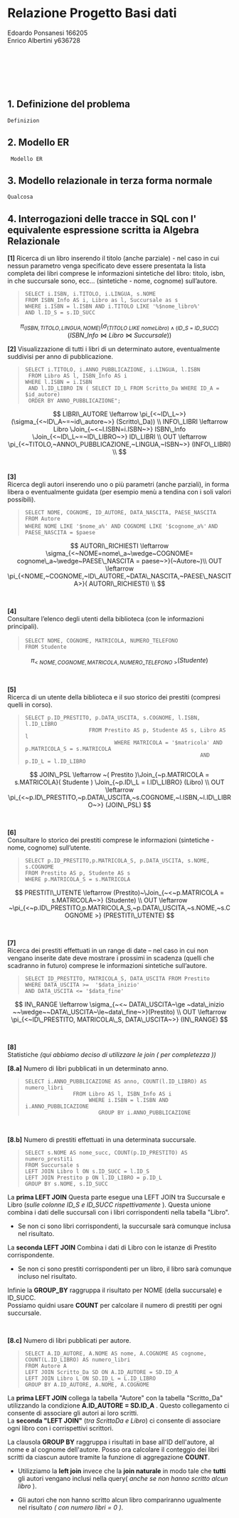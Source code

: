 

# Relazione Progetto Basi dati

Edoardo Ponsanesi 166205  
Enrico Albertini y636728


<!-- /code_chunk_output -->


&nbsp;   

&nbsp;   

&nbsp;   






## 1. Definizione del problema

    Definizion


## 2. Modello ER
     
     Modello ER


## 3. Modello relazionale in terza forma normale 

    Qualcosa

## 4. Interrogazioni delle tracce in SQL con l' equivalente espressione scritta ia Algebra Relazionale 
 

__[1]__ 
Ricerca di un libro inserendo il titolo (anche parziale) - nel caso in cui nessun parametro venga specificato deve essere presentata la lista completa dei libri comprese le informazioni sintetiche del libro: titolo, isbn, in che succursale sono, ecc... (sintetiche - nome, cognome) sull’autore.

> `SELECT i.ISBN, i.TITOLO, i.LINGUA, s.NOME`  
`FROM ISBN_Info AS i, Libro as l, Succursale as s`  
`WHERE i.ISBN = l.ISBN AND i.TITOLO LIKE '%$nome_libro%'`  
`AND l.ID_S = s.ID_SUCC`  


$$ 
\pi_{(ISBN,TITOLO,LINGUA,NOME)} (
   \sigma_{(TITOLO~LIKE~nomeLibro) \wedge (ID\_S~=~ID\_SUCC)}(
      ISBN\_Info \Join Libro \Join Succursale
   )
)
$$ 

__[2]__ Visualizzazione di tutti i libri di un determinato autore, eventualmente suddivisi per anno di pubblicazione.


> ` SELECT i.TITOLO, i.ANNO_PUBBLICAZIONE, i.LINGUA, l.ISBN `  
` FROM Libro AS l, ISBN_Info AS i`  
` WHERE l.ISBN = i.ISBN `  
` AND l.ID_LIBRO IN ( SELECT ID_L FROM Scritto_Da WHERE ID_A = $id_autore)`  
` ORDER BY ANNO_PUBBLICAZIONE";`

$$
LIBRI\_AUTORE \leftarrow \pi_{<~ID\_L~>} (\sigma_{<~ID\_A~=~id\_autore~>} (Scritto\_Da)) \\  
INFO\_LIBRI \leftarrow Libro \Join_{~<~l.ISBN=i.ISBN~>} ISBN\_Info \Join_{<~ID\_L~=~ID\_LIBRO~>} ID\_LIBRI \\
OUT \leftarrow \pi_{<~TITOLO,~ANNO\_PUBBLICAZIONE,~LINGUA,~ISBN~>} (INFO\_LIBRI) \\
$$
<br>

__[3]__   
Ricerca degli autori inserendo uno o più parametri (anche parziali), in forma libera o eventualmente guidata (per esempio menù a tendina con i soli valori possibili).

> `SELECT NOME, COGNOME, ID_AUTORE, DATA_NASCITA, PAESE_NASCITA`  
`FROM Autore`  
`WHERE NOME LIKE '$nome_a%' AND COGNOME LIKE '$cognome_a%'` 
`AND PAESE_NASCITA = $paese`  

$$
AUTORI\_RICHIESTI \leftarrow \sigma_{<~NOME=nome\_a~\wedge~COGNOME= cognome\_a~\wedge~PAESE\_NASCITA = paese~>}(~Autore~)\\ 
OUT \leftarrow \pi_{<NOME,~COGNOME,~ID\_AUTORE,~DATA\_NASCITA,~PAESE\_NASCITA>}( AUTORI\_RICHIESTI) \\
$$


<br>

__[4]__  
Consultare l’elenco degli utenti della biblioteca (con le informazioni principali).

> `SELECT NOME, COGNOME, MATRICOLA, NUMERO_TELEFONO`
`                FROM Studente`

$$
\pi_{<~NOME, COGNOME, MATRICOLA, NUMERO\_TELEFONO~> }(Studente)
$$

<br>


__[5]__  
Ricerca di un utente della biblioteca e il suo storico dei prestiti (compresi quelli in corso).

> `SELECT p.ID_PRESTITO, p.DATA_USCITA, s.COGNOME, l.ISBN, l.ID_LIBRO`  
`                    FROM Prestito AS p, Studente AS s, Libro AS l`  
`                            WHERE MATRICOLA = '$matricola' AND p.MATRICOLA_S = s.MATRICOLA`  
`                                                       AND p.ID_L = l.ID_LIBRO`  

$$
JOIN\_PSL \leftarrow ~( Prestito )\Join_{~p.MATRICOLA = s.MATRICOLA}( Studente ) \Join_{~p.ID\_L = l.ID\_LIBRO} (Libro) \\
OUT \leftarrow \pi_{<~p.ID\_PRESTITO,~p.DATA\_USCITA,~s.COGNOME,~l.ISBN,~l.ID\_LIBRO~>} (JOIN\_PSL)
$$

<br>

__[6]__  
Consultare lo storico dei prestiti comprese le informazioni (sintetiche - nome, cognome) sull’utente.  

> `SELECT p.ID_PRESTITO,p.MATRICOLA_S, p.DATA_USCITA, s.NOME, s.COGNOME`  
`FROM Prestito AS p, Studente AS s`  
`WHERE p.MATRICOLA_S = s.MATRICOLA`  

$$
PRESTITI\_UTENTE \leftarrow  (Prestito)~\Join_{~<~p.MATRICOLA = s.MATRICOLA~>} (Studente) \\ 
OUT \leftarrow ~\pi_{<~p.ID\_PRESTITO,p.MATRICOLA_S,~p.DATA\_USCITA,~s.NOME,~s.COGNOME >} (PRESTITI\_UTENTE)
$$

<br>

__[7]__  
Ricerca dei prestiti effettuati in un range di date – nel caso in cui non vengano inserite date deve mostrare i prossimi in scadenza (quelli che scadranno in futuro) comprese le informazioni sintetiche sull’autore.

> `SELECT ID_PRESTITO, MATRICOLA_S, DATA_USCITA FROM Prestito`  
`WHERE DATA_USCITA >=  '$data_inizio' `  
`AND DATA_USCITA <= '$data_fine'`  

$$
IN\_RANGE \leftarrow \sigma_{~<~ DATA\_USCITA~\ge ~data\_inizio ~~\wedge~~DATA\_USCITA~\le~data\_fine~>}(Prestito) \\
OUT \leftarrow \pi_{<~ID\_PRESTITO, MATRICOLA\_S, DATA\_USCITA~>} (IN\_RANGE)
$$

<br>

__[8]__   
Statistiche  _(qui abbiamo deciso di utilizzare le join ( per completezza ))_

__[8.a]__ Numero di libri pubblicati in un determinato anno.

> `SELECT i.ANNO_PUBBLICAZIONE AS anno, COUNT(l.ID_LIBRO) AS numero_libri`  
`                FROM Libro AS l, ISBN_Info AS i `  
`                    WHERE i.ISBN = l.ISBN AND i.ANNO_PUBBLICAZIONE`  
`                        GROUP BY i.ANNO_PUBBLICAZIONE ` 

$$
$$
<br>

__[8.b]__ Numero di prestiti effettuati in una determinata succursale.  

> `SELECT s.NOME AS nome_succ, COUNT(p.ID_PRESTITO) AS numero_prestiti`  
`FROM Succursale s`  
`LEFT JOIN Libro l ON s.ID_SUCC = l.ID_S`  
`LEFT JOIN Prestito p ON l.ID_LIBRO = p.ID_L`  
`GROUP BY s.NOME, s.ID_SUCC`  

La __prima LEFT JOIN__ Questa parte esegue una LEFT JOIN tra Succursale e Libro (_sulle colonne ID_S e ID_SUCC rispettivamente_ ). Questa unione combina i dati delle succursali con i libri corrispondenti nella tabella "Libro". 
- Se non ci sono libri corrispondenti, la succursale sarà comunque inclusa nel risultato.

La __seconda LEFT JOIN__  Combina i dati di Libro con le istanze di Prestito corrispondente. 

- Se non ci sono prestiti corrispondenti per un libro, il libro sarà comunque incluso nel risultato.

Infinie la __GROUP_BY__ raggruppa il risultato per NOME (della succursale) e ID_SUCC.  
Possiamo quidni usare __COUNT__ per calcolare il numero di prestiti per ogni succursale.

$$
$$
<br>


__[8.c]__ Numero di libri pubblicati per autore.  

> `SELECT A.ID_AUTORE, A.NOME AS nome, A.COGNOME AS cognome, COUNT(L.ID_LIBRO) AS numero_libri `  
`FROM Autore A`  
`LEFT JOIN Scritto_Da SD ON A.ID_AUTORE = SD.ID_A`  
`LEFT JOIN Libro L ON SD.ID_L = L.ID_LIBRO`  
`GROUP BY A.ID_AUTORE, A.NOME, A.COGNOME`  


La __prima LEFT JOIN__ collega la tabella "Autore" con la tabella "Scritto_Da" utilizzando la condizione __A.ID_AUTORE = SD.ID_A__ . Questo collegamento ci consente di associare gli autori ai loro scritti.   
La __seconda "LEFT JOIN"__ (_tra ScrittoDa e Libro_) ci consente di associare ogni libro con i corrispettivi scrittori.

La clausola __GROUP BY__ raggruppa i risultati in base all'ID dell'autore, al nome e al cognome dell'autore. 
Posso ora calcolare il conteggio dei libri scritti da ciascun autore tramite la funzione di aggregazione __COUNT__.

- Utilizziamo la __left join__ invece che la __join naturale__ in modo tale che __tutti__ gli autori vengano inclusi nella query( _anche se non hanno scritto alcun libro_ ).  

- Gli autori che non hanno scritto alcun libro compariranno ugualmente nel risultato _( con numero libri = 0 )_.  

$$
$$
